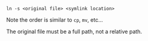 	ln -s <original file> <symlink location>

Note the order is similar to `cp`, `mv`, etc...

The original file must be a full path, not a relative path.
